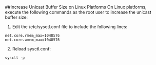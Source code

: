 ##Increase Unicast Buffer Size on Linux Platforms
On Linux platforms, execute the following commands as the root user to increase the unicast buffer size:

1. Edit the /etc/sysctl.conf file to include the following lines:</br>
 ```
 net.core.rmem_max=1048576
 net.core.wmem_max=1048576
 ```

2. Reload sysctl.conf:</br>
 ```
 sysctl -p
 ```

